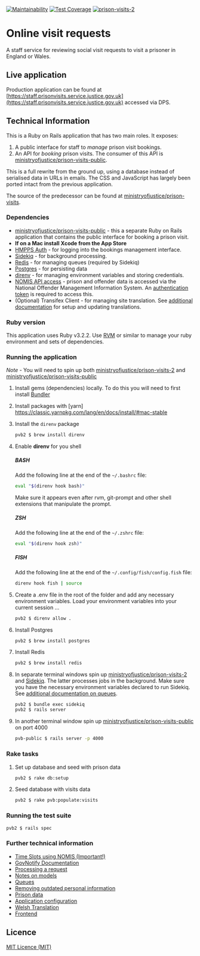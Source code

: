 [![Maintainability](https://api.codeclimate.com/v1/badges/20ad81e6cb95ffd082d2/maintainability)](https://codeclimate.com/github/ministryofjustice/prison-visits-2/maintainability)
[![Test Coverage](https://api.codeclimate.com/v1/badges/20ad81e6cb95ffd082d2/test_coverage)](https://codeclimate.com/github/ministryofjustice/prison-visits-2/test_coverage)
[![prison-visits-2](https://circleci.com/gh/ministryofjustice/prison-visits-2.svg?style=svg)](https://app.circleci.com/pipelines/github/ministryofjustice/prison-visits-2)

# Online visit requests

A staff service for reviewing social visit requests to visit a prisoner in England or Wales.

## Live application

Production application can be found at [https://staff.prisonvisits.service.justice.gov.uk](https://staff.prisonvisits.service.justice.gov.uk) accessed via DPS.

## Technical Information

This is a Ruby on Rails application that has two main roles. It exposes:

1. A public interface for staff to *manage* prison visit bookings.
2. An API for *booking* prison visits. The consumer of this API is [ministryofjustice/prison-visits-public](https://github.com/ministryofjustice/prison-visits-public).

This is a full rewrite from the ground up, using a database instead of serialised data in URLs in emails. The CSS and JavaScript has largely been ported intact from the previous application.

The source of the predecessor can be found at
[ministryofjustice/prison-visits](https://github.com/ministryofjustice/prison-visits).

### Dependencies

- [ministryofjustice/prison-visits-public](https://github.com/ministryofjustice/prison-visits-public) - this a separate Ruby on Rails application that contains the public interface for booking a prison visit.
- **If on a Mac install Xcode from the App Store**
- [HMPPS Auth](https://github.com/ministryofjustice/hmpps-auth) - for logging into the bookings management interface.
- [Sidekiq](https://sidekiq.org/) - for background processing.
- [Redis](https://redis.io/) - for managing queues (required by Sidekiq)
- [Postgres](https://www.postgresql.org/) - for persisting data
- [direnv](https://direnv.net/) - for managing environment variables and storing credentials.
- [NOMIS API access](http://ministryofjustice.github.io/nomis-api/) - prison and offender data is accessed via the National Offender Management Information System. An [authentication token](https://nomis-api-access.service.justice.gov.uk/) is required to access this.
- (Optional) Transifex Client - for managing site translation. See [additional documentation](docs/welsh_translation.md) for setup and updating translations.

### Ruby version

This application uses Ruby v3.2.2. Use [RVM](https://rvm.io/) or similar to manage your ruby environment and sets of dependencies.

### Running the application

*Note* - You will need to spin up both [ministryofjustice/prison-visits-2](https://github.com/ministryofjustice/prison-visits-2) and [ministryofjustice/prison-visits-public](https://github.com/ministryofjustice/prison-visits-public)

1. Install gems (dependencies) locally. To do this you will need to first install [Bundler](http://bundler.io/)

2. Install packages with [yarn] https://classic.yarnpkg.com/lang/en/docs/install/#mac-stable

3. Install the `direnv` package
    ```sh
    pvb2 $ brew install direnv
    ```

4. Enable **direnv** for you shell

    ##### BASH
    Add the following line at the end of the `~/.bashrc` file:

    ```sh
    eval "$(direnv hook bash)"
    ```
    Make sure it appears even after rvm, git-prompt and other shell extensions that manipulate the prompt.

    ##### ZSH
    Add the following line at the end of the `~/.zshrc` file:

    ```sh
    eval "$(direnv hook zsh)"
    ```
    ##### FISH

    Add the following line at the end of the `~/.config/fish/config.fish` file:

    ```sh
    direnv hook fish | source
    ```

5. Create a .env file in the root of the folder and add any necessary environment variables. Load your environment variables into your current session ...
    ```sh
    pvb2 $ direnv allow .
    ```

6. Install Postgres
    ```
    pvb2 $ brew install postgres
    ```

7. Install Redis
    ```sh
    pvb2 $ brew install redis
    ```

8. In separate terminal windows spin up [ministryofjustice/prison-visits-2](https://github.com/ministryofjustice/prison-visits-2) and [Sidekiq](https://sidekiq.org/). The latter processes jobs in the background. Make sure you have the necessary environment variables declared to run Sidekiq. See [additional documentation on queues](docs/queues.md).

    ```sh
    pvb2 $ bundle exec sidekiq
    pvb2 $ rails server
    ```
9. In another terminal window spin up [ministryofjustice/prison-visits-public](https://github.com/ministryofjustice/prison-visits-public) on port 4000

    ```sh
    pvb-public $ rails server -p 4000
    ```
### Rake tasks

1. Set up database and seed with prison data

    ```sh
    pvb2 $ rake db:setup
    ```

2. Seed database with visits data

    ```sh
    pvb2 $ rake pvb:populate:visits
    ```

### Running the test suite

```sh
pvb2 $ rails spec
```

### Further technical information

- [Time Slots using NOMIS (Important!)](docs/nomis_time_slots.md)
- [GovNotify Documentation](docs/gov_notify.md)
- [Processing a request](docs/processing_a_request.md)
- [Notes on models](docs/models.md)
- [Queues](docs/queues.md)
- [Removing outdated personal information](docs/removing_outdated_personal_info.md)
- [Prison data](docs/prison_data.md)
- [Application configuration](docs/configuration.md)
- [Welsh Translation](docs/welsh_translation.md)
- [Frontend](docs/frontend.md)

## Licence

[MIT Licence (MIT)](LICENCE)
